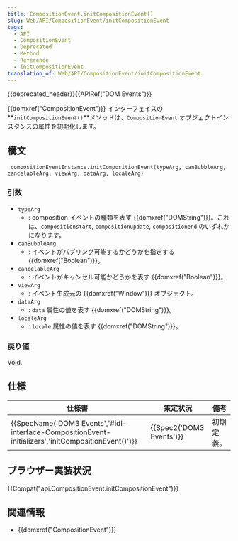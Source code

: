 ```yaml
---
title: CompositionEvent.initCompositionEvent()
slug: Web/API/CompositionEvent/initCompositionEvent
tags:
  - API
  - CompositionEvent
  - Deprecated
  - Method
  - Reference
  - initCompositionEvent
translation_of: Web/API/CompositionEvent/initCompositionEvent
---
```

{{deprecated_header}}{{APIRef("DOM Events")}}

{{domxref("CompositionEvent")}} インターフェイスの **`initCompositionEvent()`**メソッドは、`CompositionEvent` オブジェクトインスタンスの属性を初期化します。

## 構文

     compositionEventInstance.initCompositionEvent(typeArg, canBubbleArg, cancelableArg, viewArg, dataArg, localeArg)

### 引数

- `typeArg`
  - : composition イベントの種類を表す {{domxref("DOMString")}}。これは、`compositionstart`, `compositionupdate`, `compositionend` のいずれかになります。
- `canBubbleArg`
  - : イベントがバブリング可能するかどうかを指定する {{domxref("Boolean")}}。
- `cancelableArg`
  - : イベントがキャンセル可能かどうかを表す {{domxref("Boolean")}}。
- `viewArg`
  - : イベント生成元の {{domxref("Window")}} オブジェクト。
- `dataArg`
  - : `data` 属性の値を表す {{domxref("DOMString")}}。
- `localeArg`
  - : `locale` 属性の値を表す {{domxref("DOMString")}}。

### 戻り値

Void.

## 仕様

| 仕様書                                                                                                                               | 策定状況                         | 備考       |
| ------------------------------------------------------------------------------------------------------------------------------------ | -------------------------------- | ---------- |
| {{SpecName('DOM3 Events','#idl-interface-CompositionEvent-initializers','initCompositionEvent()')}} | {{Spec2('DOM3 Events')}} | 初期定義。 |

## ブラウザー実装状況

{{Compat("api.CompositionEvent.initCompositionEvent")}}

## 関連情報

- {{domxref("CompositionEvent")}}
